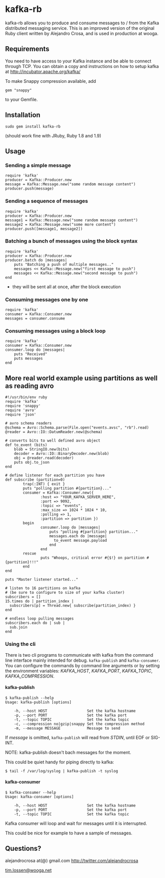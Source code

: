# kafka-rb
kafka-rb allows you to produce and consume messages to / from the Kafka distributed messaging service.
This is an improved version of the original Ruby client written by Alejandro Crosa, 
and is used in production at wooga.

## Requirements
You need to have access to your Kafka instance and be able to connect through TCP. 
You can obtain a copy and instructions on how to setup kafka at http://incubator.apache.org/kafka/

To make Snappy compression available, add

    gem "snappy"

to your Gemfile.

## Installation

    sudo gem install kafka-rb

(should work fine with JRuby, Ruby 1.8 and 1.9)


## Usage

### Sending a simple message

    require 'kafka'
    producer = Kafka::Producer.new
    message = Kafka::Message.new("some random message content")
    producer.push(message)

### Sending a sequence of messages

    require 'kafka'
    producer = Kafka::Producer.new
    message1 = Kafka::Message.new("some random message content")
    message2 = Kafka::Message.new("some more content")
    producer.push([message1, message2])

### Batching a bunch of messages using the block syntax

    require 'kafka'
    producer = Kafka::Producer.new
    producer.batch do |messages|
        puts "Batching a push of multiple messages.."
        messages << Kafka::Message.new("first message to push")
        messages << Kafka::Message.new("second message to push")
    end

* they will be sent all at once, after the block execution

### Consuming messages one by one

    require 'kafka'
    consumer = Kafka::Consumer.new
    messages = consumer.consume


### Consuming messages using a block loop

    require 'kafka'
    consumer = Kafka::Consumer.new
    consumer.loop do |messages|
        puts "Received"
        puts messages
    end
    
## More real world example using partitions as well as reading avro

    #!/usr/bin/env ruby
    require 'kafka'
    require 'snappy'
    require 'avro'
    require 'json'
    
    # avro schema readers
    @schema = Avro::Schema.parse(File.open("events.avsc", "rb").read)
    @reader = Avro::IO::DatumReader.new(@schema)
    
    # converts bits to well defined avro object
    def to_event (bits)
        blob = StringIO.new(bits)
        decoder = Avro::IO::BinaryDecoder.new(blob)
        obj = @reader.read(decoder)
        puts obj.to_json
    end
    
    # define listener for each partition you have
    def subscribe (partition=0)
            trap(:INT) { exit }
            puts "polling partition #{partition}..."
            consumer = Kafka::Consumer.new({
                    :host => "YOUR_KAFKA_SERVER_HERE",
                    :port => 9092,
                    :topic => "events",
                    :max_size => 1024 * 1024 * 10,
                    :polling => 1,
                    :partition => partition })
            begin
                    consumer.loop do |messages|
                        puts "polling #{partition} partition..."
                        messages.each do |message|
                          to_event message.payload
                        end
                    end
            rescue
                    puts "Whoops, critical error #{$!} on partition #{partition}!!!"
            end
    end
    
    puts "Master listener started..."
    
    # listen to 16 partitions on kafka 
    # (be sure to configure to size of your kafka cluster)
    subscribers = []
    15.times do | partition_index |
      subscribers[p] = Thread.new{ subscribe(partition_index) }
    end
    
    # endless loop pulling messages
    subscribers.each do | sub |
      sub.join
    end

### Using the cli

There is two cli programs to communicate with kafka from the command line
interface mainly intended for debug.  `kafka-publish` and `kafka-consumer`. You
can configure the commands by command line arguments or by setting the
environment variables: *KAFKA_HOST*, *KAFKA_PORT*, *KAFKA_TOPIC*,
*KAFKA_COMPRESSION*.



#### kafka-publish

```
$ kafka-publish --help
Usage: kafka-publish [options]

    -h, --host HOST                  Set the kafka hostname
    -p, --port PORT                  Set the kafka port
    -t, --topic TOPIC                Set the kafka topic
    -c, --compression no|gzip|snappy Set the compression method
    -m, --message MESSAGE            Message to send
```

If _message_ is omitted, `kafka-publish` will read from *STDIN*, until EOF or
SIG-INT.

NOTE: kafka-publish doesn't bach messages for the moment.

This could be quiet handy for piping directly to kafka:

```
$ tail -f /var/log/syslog | kafka-publish -t syslog
```

#### kafka-consumer

```
$ kafka-consumer --help
Usage: kafka-consumer [options]

    -h, --host HOST                  Set the kafka hostname
    -p, --port PORT                  Set the kafka port
    -t, --topic TOPIC                Set the kafka topic
```

Kafka consumer will loop and wait for messages until it is interrupted.

This could be nice for example to have a sample of messages.


## Questions?
alejandrocrosa at(@) gmail.com
http://twitter.com/alejandrocrosa

tim.lossen@wooga.net
